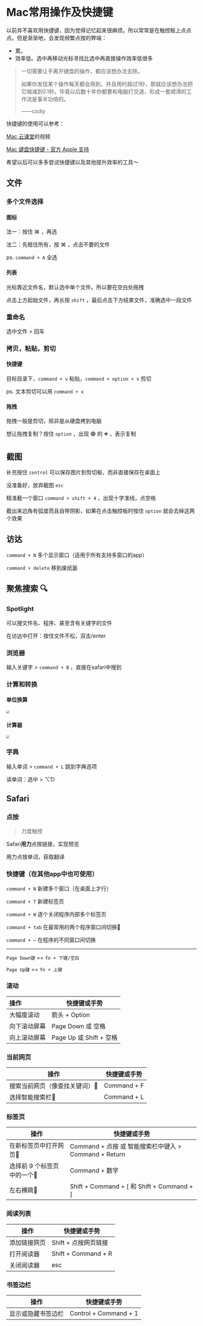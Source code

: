 # Mac常用操作及快捷键

以前并不喜欢用快捷键，因为觉得记忆起来很麻烦。所以常常是在触控板上点点点。但是渐渐地，会发现频繁点按的弊端：

* 累。
* 效率低。选中再移动光标寻找比选中再直接操作效率低很多

> 一切需要让手离开键盘的操作，都应该想办法去除。
>
> 如果你发现某个操作每天都会用到，并且用时超过1秒，那就应该想办法把它缩减到0.1秒。毕竟以后数十年你都要和电脑打交道，形成一套顺滑的工作流是事半功倍的。
>
> ——csdiy

快捷键的使用可以参考：

[Mac 云课堂](https://space.bilibili.com/41062266/video?tid=0&pn=1&keyword=&order=pubdate)的视频

[Mac 键盘快捷键 - 官方 Apple 支持](https://support.apple.com/zh-cn/102650)

希望以后可以多多尝试快捷键以及其他提升效率的工具～

## 文件

### 多个文件选择

#### 图标

法一：按住 ⌘ ，再选

法二：先框住所有，按 ⌘ ，点击不要的文件

ps. `command + A` 全选

#### 列表

光标靠近文件名，默认选中单个文件。所以要在空白处拖拽

点击上方起始文件，再长按 `shift` ，最后点击下方结束文件，准确选中一段文件

### 重命名

选中文件 > 回车

### 拷贝，粘贴，剪切

#### 快捷键

目标目录下，`command + v` 粘贴，`command + option + v` 剪切

ps. 文本剪切可以用 `command + x` 

#### 拖拽

拖拽一般是剪切，除非是从硬盘拷到电脑

想让拖拽复制？按住 `option` ，出现 🟢 的 ➕ ，表示复制 

## 截图

补充按住 `control` 可以保存图片到剪切板，而非直接保存在桌面上

没准备好，放弃截图 `esc` 

精准截一个窗口 `command + shift + 4` ，出现十字准线，点空格

截出来边角有弧度而且自带阴影，如果在点击触控板时按住 `option` 就会去掉这两个效果

## 访达

`command + N` 多个显示窗口（适用于所有支持多窗口的app）

`command + delete` 移到废纸篓

## 聚焦搜索 🔍

### Spotlight

可以搜文件名、程序、甚至含有关键字的文件

在访达中打开：按住文件不松，双击/enter

### 浏览器

输入关键字 > `command + B` ，直接在safari中搜到

### 计算和转换

#### 单位换算

<img src="https://img2024.cnblogs.com/blog/3451563/202407/3451563-20240716215835870-930375635.png" style="zoom:50%;" />

#### 计算器

<img src="https://img2024.cnblogs.com/blog/3451563/202407/3451563-20240716215957241-1135385630.png" style="zoom:50%;" />

### 字典

输入单词 > `command + L` 跳到字典选项

读单词：选中 > ⌥⎋

## Safari

### 点按

> 力度触控

Safari**用力**点按链接，实现预览

用力点按单词，获取翻译

### 快捷键（在其他app中也可使用）

`command + N` 新建多个窗口（在桌面上才行）

`command + T` 新建标签页

`command + W` 逐个关闭程序内部多个标签页

`command + tab` 在最常用的两个程序窗口间切换🌟

`command + ~` 在程序的不同窗口间切换 

---

`Page Down键` == `fn + 下键/空白`

`Page Up键` == `fn + 上键`

### 滚动

| 操作         | 快捷键或手势            |
| :----------- | ----------------------- |
| 大幅度滚动   | 箭头 + Option           |
| 向下滚动屏幕 | Page Down 或 空格       |
| 向上滚动屏幕 | Page Up 或 Shift + 空格 |

### 当前网页

| 操作                          | 快捷键或手势 |
| ----------------------------- | ------------ |
| 搜索当前网页（像查找关键词）🌟 | Command + F  |
| 选择智能搜索栏🌟               | Command + L  |

### 标签页

| 操作                       | 快捷键或手势                                          |
| -------------------------- | ----------------------------------------------------- |
| 在新标签页中打开网页🌟      | Command + 点按 或 智能搜索栏中键入 > Command + Return |
| 选择前 9 个标签页中的一个🌟 | Command + 数字                                        |
| 左右横跳🌟                  | Shift + Command + [ 和 Shift + Command + ]            |

### 阅读列表

| 操作         | 快捷键或手势         |
| ------------ | -------------------- |
| 添加链接网页 | Shift + 点按网页链接 |
| 打开阅读器   | Shift + Command + R  |
| 关闭阅读器   | esc                  |

### 书签边栏

| 操作               | 快捷键或手势          |
| ------------------ | --------------------- |
| 显示或隐藏书签边栏 | Control + Command + 1 |

